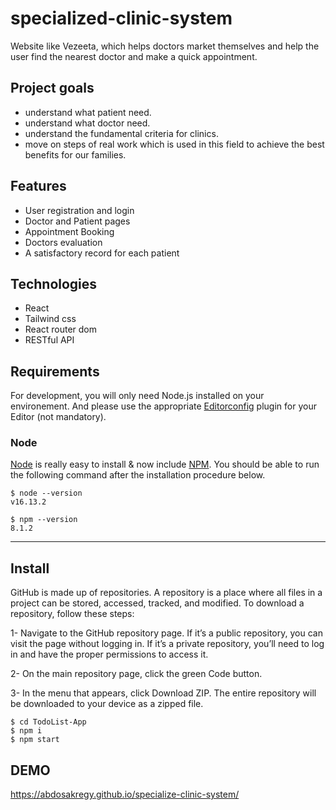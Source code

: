 # specialized-clinic-system

Website like Vezeeta, which helps doctors market themselves and help the user find the nearest doctor and make a quick appointment.

## Project goals
- understand what patient need.
- understand what doctor need.
- understand the fundamental criteria for clinics.
- move on steps of real work which is used in this field to achieve the best benefits for our families.

## Features
- User registration and login
- Doctor and Patient pages
- Appointment Booking
- Doctors evaluation
- A satisfactory record for each patient

## Technologies
- React
- Tailwind css
- React router dom
- RESTful API

## Requirements

For development, you will only need Node.js installed on your environement.
And please use the appropriate [Editorconfig](http://editorconfig.org/) plugin for your Editor (not mandatory).

### Node

[Node](http://nodejs.org/) is really easy to install & now include [NPM](https://npmjs.org/).
You should be able to run the following command after the installation procedure
below.

    $ node --version
    v16.13.2

    $ npm --version
    8.1.2

---
## Install
GitHub is made up of repositories. A repository is a place where all files in a project can be stored, accessed, tracked, and modified. To download a repository, follow these steps:

1- Navigate to the GitHub repository page. If it’s a public repository, you can visit the page without logging in. If it’s a private repository, you’ll need to log in and have the proper permissions to access it.

2- On the main repository page, click the green Code button.

3- In the menu that appears, click Download ZIP. The entire repository will be downloaded to your device as a zipped file.

    $ cd TodoList-App
    $ npm i
    $ npm start

## DEMO
https://abdosakregy.github.io/specialize-clinic-system/
